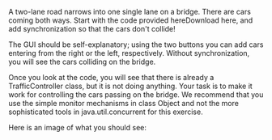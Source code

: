 A two-lane road narrows into one single lane on a bridge. There are cars coming both ways. Start with the code provided hereDownload here, and add synchronization so that the cars don't collide!

The GUI should be self-explanatory; using the two buttons you can add cars entering from the right or the left, respectively. Without synchronization, you will see the cars colliding on the bridge.

Once you look at the code, you will see that there is already a TrafficController class, but it is not doing anything. Your task is to make it work for controlling the cars passing on the bridge. We recommend that you use the simple monitor mechanisms in class Object and not the more sophisticated tools in java.util.concurrent for this exercise.

Here is an image of what you should see:
